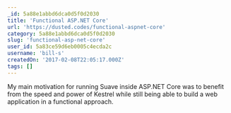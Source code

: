 ```yaml
---
_id: 5a88e1abbd6dca0d5f0d2030
title: 'Functional ASP.NET Core'
url: 'https://dusted.codes/functional-aspnet-core'
category: 5a88e1abbd6dca0d5f0d2030
slug: 'functional-asp-net-core'
user_id: 5a83ce59d6eb0005c4ecda2c
username: 'bill-s'
createdOn: '2017-02-08T22:05:17.000Z'
tags: []
---
```


My main motivation for running Suave inside ASP.NET Core was to benefit from the speed and power of Kestrel while still being able to build a web application in a functional approach.
